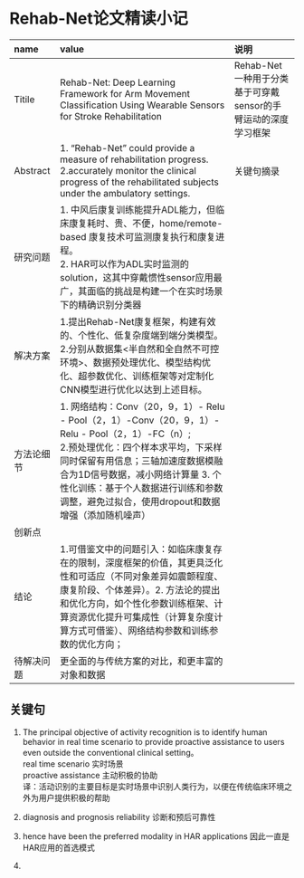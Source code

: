 # Rehab-Net论文精读小记
|name|value|说明|
|:--|:--|:--|
|Titile|Rehab-Net: Deep Learning Framework for Arm Movement Classification Using Wearable Sensors for Stroke Rehabilitation|Rehab-Net 一种用于分类基于可穿戴sensor的手臂运动的深度学习框架|
|Abstract|1. “Rehab-Net” could provide a measure of rehabilitation progress.<br>2.accurately monitor the clinical progress of the rehabilitated subjects under the ambulatory settings.|关键句摘录|
|研究问题|1. 中风后康复训练能提升ADL能力，但临床康复耗时、贵、不便，home/remote-based 康复技术可监测康复执行和康复进程。<br> 2. HAR可以作为ADL实时监测的solution，这其中穿戴惯性sensor应用最广，其面临的挑战是构建一个在实时场景下的精确识别分类器||
|解决方案|1.提出Rehab-Net康复框架，构建有效的、个性化、低复杂度端到端分类模型。2.分别从数据集<半自然和全自然不可控环境>、数据预处理优化、模型结构优化、超参数优化、训练框架等对定制化CNN模型进行优化以达到上述目标。||
|方法论细节|1. 网络结构：Conv（20，9，1）- Relu - Pool（2，1）-Conv（20，9，1）- Relu - Pool（2，1）-FC（n）;<br> 2.预处理优化：四个样本求平均，下采样同时保留有用信息；三轴加速度数据模融合为1D信号数据，减小网络计算量 3. 个性化训练：基于个人数据进行训练和参数调整，避免过拟合，使用dropout和数据增强（添加随机噪声）||
|创新点|||
|结论|1.可借鉴文中的问题引入：如临床康复存在的限制，深度框架的价值，其更具泛化性和可适应（不同对象差异如震颤程度、康复阶段、个体差异）。2. 方法论的提出和优化方向，如个性化参数训练框架、计算资源优化提升可集成性（计算复杂度计算方式可借鉴）、网络结构参数和训练参数的优化方向；||
|待解决问题|更全面的与传统方案的对比，和更丰富的对象和数据||

## 关键句
1. The principal objective of activity recognition is to identify human behavior in real time scenario to provide proactive assistance to users even outside the conventional clinical setting。  
   real time scenario 实时场景  
   proactive assistance 主动积极的协助  
   译：活动识别的主要目标是实时场景中识别人类行为，以便在传统临床环境之外为用户提供积极的帮助

2. diagnosis and prognosis reliability 诊断和预后可靠性
3. hence have been the preferred modality in HAR applications 因此一直是HAR应用的首选模式
4. 